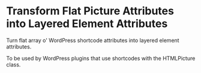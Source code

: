 Transform Flat Picture Attributes into Layered Element Attributes
=========================

Turn flat array o' WordPress shortcode attributes into layered element attributes.

To be used by WordPress plugins that use shortcodes with the HTMLPicture class.
